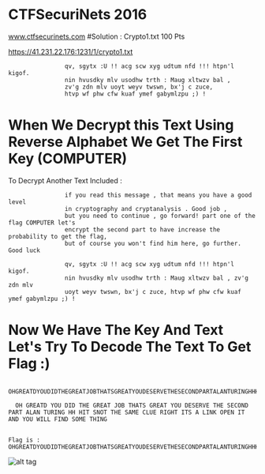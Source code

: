 # CTFSecuriNets 2016
www.ctfsecurinets.com
#Solution : Crypto1.txt  100 Pts

https://41.231.22.176:1231/1/crypto1.txt

                    qv, sgytx :U !! acg scw xyg udtum nfd !!! htpn'l kigof.
                    nin hvusdky mlv usodhw trth : Maug xltwzv bal ,
                    zv'g zdn mlv uoyt weyv twswn, bx'j c zuce,
                    htvp wf phw cfw kuaf ymef gabymlzpu ;) !

# When We Decrypt this Text Using Reverse Alphabet We Get The First Key (COMPUTER)
To Decrypt Another Text Included :

                    if you read this message , that means you have a good level
                    in cryptography and cryptanalysis . Good job ,
                    but you need to continue , go forward! part one of the flag COMPUTER let's
                    encrypt the second part to have increase the probability to get the flag,
                    but of course you won't find him here, go further. Good luck

                    qv, sgytx :U !! acg scw xyg udtum nfd !!! htpn'l kigof.
                    nin hvusdky mlv usodhw trth : Maug xltwzv bal , zv'g zdn mlv
                    uoyt weyv twswn, bx'j c zuce, htvp wf phw cfw kuaf ymef gabymlzpu ;) !

# Now We Have The Key And Text Let's Try To Decode The Text To Get Flag :)


      OHGREATDYOUDIDTHEGREATJOBTHATSGREATYOUDESERVETHESECONDPARTALANTURINGHHHITSNOTTHESAMECLUERIGHTITSALINKOPENITANDYOUWILLFINDSOMETHING

      OH GREATD YOU DID THE GREAT JOB THATS GREAT YOU DESERVE THE SECOND PART ALAN TURING HH HIT SNOT THE SAME CLUE RIGHT ITS A LINK OPEN IT AND YOU WILL FIND SOME THING


    Flag is : OHGREATDYOUDIDTHEGREATJOBTHATSGREATYOUDESERVETHESECONDPARTALANTURINGHHHITSNOTTHESAMECLUERIGHTITSALINKOPENITANDYOUWILLFINDSOMETHING
     
      
![alt tag](https://github.com/MrMugiwara/MrMugiwara.github.io/blob/master/images/Mr.Mugiwara.jpg)

